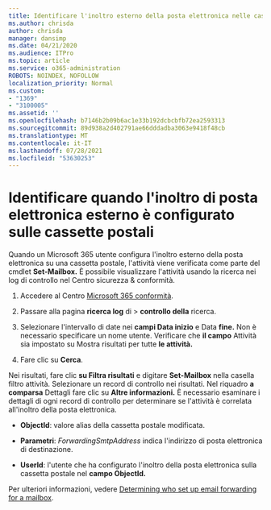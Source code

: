 ```yaml
---
title: Identificare l'inoltro esterno della posta elettronica nelle cassette postali nei registri di controllo
ms.author: chrisda
author: chrisda
manager: dansimp
ms.date: 04/21/2020
ms.audience: ITPro
ms.topic: article
ms.service: o365-administration
ROBOTS: NOINDEX, NOFOLLOW
localization_priority: Normal
ms.custom:
- "1369"
- "3100005"
ms.assetid: ''
ms.openlocfilehash: b7146b2b09b6ac1e33b192dcbcbfb72ea2593313
ms.sourcegitcommit: 89d938a2d402791ae66dddadba3063e9418f48cb
ms.translationtype: MT
ms.contentlocale: it-IT
ms.lasthandoff: 07/28/2021
ms.locfileid: "53630253"
---
```

# <a name="identify-when-external-email-forwarding-is-configured-on-mailboxes"></a>Identificare quando l'inoltro di posta elettronica esterno è configurato sulle cassette postali

Quando un Microsoft 365 utente configura l'inoltro esterno della posta elettronica su una cassetta postale, l'attività viene verificata come parte del cmdlet **Set-Mailbox.** È possibile visualizzare l'attività usando la ricerca nei log di controllo nel Centro sicurezza & conformità.

1. Accedere al Centro [Microsoft 365 conformità](https://protection.office.com/).

2. Passare alla pagina **ricerca log** di  >  **controllo della** ricerca.

3. Selezionare l'intervallo di date nei **campi Data inizio** e Data **fine.** Non è necessario specificare un nome utente. Verificare che **il campo** Attività sia impostato su Mostra risultati per tutte **le attività.**

4. Fare clic su **Cerca**.

Nei risultati, fare clic **su Filtra risultati** e digitare **Set-Mailbox** nella casella filtro attività. Selezionare un record di controllo nei risultati. Nel riquadro **a comparsa** Dettagli fare clic su **Altre informazioni.** È necessario esaminare i dettagli di ogni record di controllo per determinare se l'attività è correlata all'inoltro della posta elettronica.

- **ObjectId**: valore alias della cassetta postale modificata.

- **Parametri**: _ForwardingSmtpAddress_ indica l'indirizzo di posta elettronica di destinazione.

- **UserId**: l'utente che ha configurato l'inoltro della posta elettronica sulla cassetta postale nel **campo ObjectId.**

Per ulteriori informazioni, vedere [Determining who set up email forwarding for a mailbox](/microsoft-365/compliance/auditing-troubleshooting-scenarios#determine-who-set-up-email-forwarding-for-a-mailbox).
